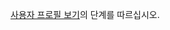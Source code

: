 [사용자 프로필 보기](https://docs.microsoft.com/dynamics365/customer-engagement/basics/view-your-user-profile)의 단계를 따르십시오.